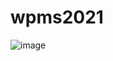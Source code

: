 # wpms2021
![image](https://user-images.githubusercontent.com/75306943/137275161-dfaf23ed-15ac-4ad1-97c0-a06ad2aa9bfa.png)
